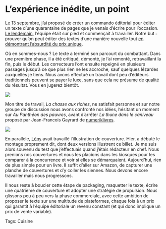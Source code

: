 # L’expérience inédite, un point

[Le 13 septembre](http://blog.tcrouzet.com/2010/09/13/experimentons-le-revenu-unique-pour-les-auteurs/), j’ai proposé de créer un commando éditorial pour éditer un texte d’une quarantaine de pages que je venais d’écrire pour l’occasion. [Le lendemain](http://blog.tcrouzet.com/2010/09/15/l%E2%80%99experience-inedite-et-interdite/), l’équipe était sur pied et commençait à travailler. Notre but : prouver qu’on peut éditer des textes d’une manière nouvelle tout [en démontrant l’absurdité du prix unique](http://blog.tcrouzet.com/2010/09/07/la-fin-du-livre-unique/).

Où en sommes-nous ? Le texte a terminé son parcourt du combattant. Dans une première phase, il a été critiqué, démonté, je l’ai remonté, retravaillant la fin, puis le début. Les correcteurs l’ont ensuite repeigné en plusieurs passages jusqu’à ce que plus rien ne les accroche, sauf quelques lézardes auxquelles je tiens. Nous avons effectué un travail dont peu d’éditeurs traditionnels peuvent se payer le luxe, sans que cela ne présume de qualité du résultat. Vous en jugerez bientôt.

![](http://blog.tcrouzet.comhttps://tcrouzet.com/images_tc/2010/10/thune-450x344.jpg)

Mon titre de travail, *La chasse aux riches*, ne satisfait personne et sur notre groupe de discussion nous avons confronté nos idées, hésitant un moment sur *Au Panthéon des pauvres*, avant d’arrêter *La thune dans le caniveau* proposé par Jean-Francois Gayrard de [numeriklivres](http://www.numeriklivres.com).

![](http://blog.tcrouzet.comhttps://tcrouzet.com/images_tc/2010/10/comparatif.jpg)

En parallèle, [Lény](http://konexe.net/?p=304) avait travaillé l’illustration de couverture. Hier, a débuté le montage proprement dit, dont deux versions illustrent ce billet. Je me suis alors souvenu du test que j’effectuais quand j’étais rédacteur en chef. Nous prenions nos couvertures et nous les placions dans les kiosques pour les comparer à la concurrence et voir si elles se démarquaient. Aujourd’hui, rien de plus simple pour un livre. Il suffit d’aller sur Amazon, de capturer une planche de couvertures et d’y coller les siennes. Nous devons encore travailler mais nous progressons.

Il nous reste à boucler cette étape de packaging, maquetter le texte, écrire une quatrième de couverture et adopter une stratégie de propulsion. Nous glissons peu à peu vers la phase commerciale, avec cette ambition de proposer le texte sur une multitude de plateformes, chaque fois à un prix qui garantit à l’équipe éditoriale un revenu constant (et qui donc implique un prix de vente variable).

Tags: Cuisine